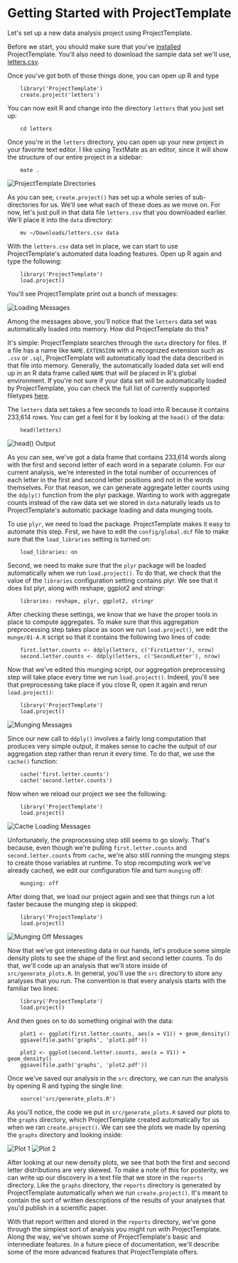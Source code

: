 # Getting Started with ProjectTemplate

Let's set up a new data analysis project using ProjectTemplate.

Before we start, you should make sure that you've [installed](./installing.html) ProjectTemplate. You'll also need to download the sample data set we'll use, [letters.csv](./letters.csv).

Once you've got both of those things done, you can open up R and type

		library('ProjectTemplate')
		create.project('letters')

You can now exit R and change into the directory `letters` that you just set up:

		cd letters

Once you're in the `letters` directory, you can open up your new project in your favorite text editor. I like using TextMate as an editor, since it will show the structure of our entire project in a sidebar:

		mate .

![ProjectTemplate Directories](./directories.jpg)

As you can see, `create.project()` has set up a whole series of sub-directories for us. We'll see what each of these does as we move on. For now, let's just pull in that data file `letters.csv` that you downloaded earlier. We'll place it into the `data` directory:

		mv ~/Downloads/letters.csv data

With the `letters.csv` data set in place, we can start to use ProjectTemplate's automated data loading features. Open up R again and type the following:

		library('ProjectTemplate')
		load.project()

You'll see ProjectTemplate print out a bunch of messages:

![Loading Messages](./loading.jpg)

Among the messages above, you'll notice that the `letters` data set was automatically loaded into memory. How did ProjectTemplate do this?

It's simple: ProjectTemplate searches through the `data` directory for files. If a file has a name like `NAME.EXTENSION` with a recognized extension such as `.csv` or `.sql`, ProjectTemplate will automatically load the data described in that file into memory. Generally, the automatically loaded data set will end up in an R data frame called `NAME` that will be placed in R's global environment. If you're not sure if your data set will be automatically loaded by ProjectTemplate, you can check the full list of currently supported filetypes [here](./file_formats.html).

The `letters` data set takes a few seconds to load into R because it contains 233,614 rows. You can get a feel for it by looking at the `head()` of the data:

		head(letters)

![head() Output](./head.jpg)

As you can see, we've got a data frame that contains 233,614 words along with the first and second letter of each word in a separate column. For our current analysis, we're interested in the total number of occurrences of each letter in the first and second letter positions and not in the words themselves. For that reason, we can generate aggregate letter counts using the `ddply()` function from the plyr package. Wanting to work with aggregate counts instead of the raw data set we stored in `data` naturally leads us to ProjectTemplate's automatic package loading and data munging tools.

To use `plyr`, we need to load the package. ProjectTemplate makes it easy to automate this step. First, we have to edit the `config/global.dcf` file to make sure that the `load_libraries` setting is turned on:

		load_libraries: on

Second, we need to make sure that the `plyr` package will be loaded automatically when we run `load.project()`. To do that, we check that the value of the `libraries` configuration setting contains plyr. We see that it does list plyr, along with reshape, ggplot2 and stringr:

		libraries: reshape, plyr, ggplot2, stringr

After checking these settings, we know that we have the proper tools in place to compute aggregates. To make sure that this aggregation preprocessing step takes place as soon we run `load.project()`, we edit the `munge/01-A.R` script so that it contains the following two lines of code:

		first.letter.counts <- ddply(letters, c('FirstLetter'), nrow)
		second.letter.counts <- ddply(letters, c('SecondLetter'), nrow)

Now that we've edited this munging script, our aggregation preprocessing step will take place every time we run `load.project()`. Indeed, you'll see that preprocessing take place if you close R, open it again and rerun `load.project()`:

		library('ProjectTemplate')
		load.project()

![Munging Messages](./munging.jpg)

Since our new call to `ddply()` involves a fairly long computation that produces very simple output, it makes sense to cache the output of our aggregation step rather than rerun it every time. To do that, we use the `cache()` function:

		cache('first.letter.counts')
		cache('second.letter.counts')

Now when we reload our project we see the following:

		library('ProjectTemplate')
		load.project()

![Cache Loading Messages](./caching.jpg)

Unfortunately, the preprocessing step still seems to go slowly. That's because, even though we're pulling `first.letter.counts` and `second.letter.counts` from `cache`, we're also still running the munging steps to create those variables at runtime. To stop recomputing work we've already cached, we edit our configuration file and turn `munging` off:

		munging: off

After doing that, we load our project again and see that things run a lot faster because the munging step is skipped:

		library('ProjectTemplate')
		load.project()

![Munging Off Messages](./munging_off.jpg)

Now that we've got interesting data in our hands, let's produce some simple density plots to see the shape of the first and second letter counts. To do that, we'll code up an analysis that we'll store inside of `src/generate_plots.R`. In general, you'll use the `src` directory to store any analyses that you run. The convention is that every analysis starts with the familiar two lines:

		library('ProjectTemplate')
		load.project()

And then goes on to do something original with the data:

		plot1 <- ggplot(first.letter.counts, aes(x = V1)) + geom_density()
		ggsave(file.path('graphs', 'plot1.pdf'))
		
		plot2 <- ggplot(second.letter.counts, aes(x = V1)) + geom_density()
		ggsave(file.path('graphs', 'plot2.pdf'))

Once we've saved our analysis in the `src` directory, we can run the analysis by opening R and typing the single line:

		source('src/generate_plots.R')

As you'll notice, the code we put in `src/generate_plots.R` saved our plots to the `graphs` directory, which ProjectTemplate created automatically for us when we ran `create.project()`. We can see the plots we made by opening the `graphs` directory and looking inside:

![Plot 1](./plot1.png)
![Plot 2](./plot2.png)

After looking at our new density plots, we see that both the first and second letter distributions are very skewed. To make a note of this for posterity, we can write up our discovery in a text file that we store in the `reports` directory. Like the `graphs` directory, the `reports` directory is generated by ProjectTemplate automatically when we run `create.project()`. It's meant to contain the sort of written descriptions of the results of your analyses that you'd publish in a scientific paper.

With that report written and stored in the `reports` directory, we've gone through the simplest sort of analysis you might run with ProjectTemplate. Along the way, we've shown some of ProjectTemplate's basic and intermediate features. In a future piece of documentation, we'll describe some of the more advanced features that ProjectTemplate offers.
